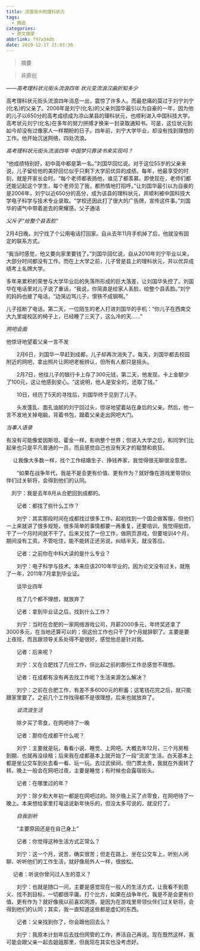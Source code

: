 ```yaml
---
title: 流落街头的理科状元
tags:
  - 摘选
categories:
  - 原文摘录
abbrlink: f97a34db
date: 2019-12-17 21:03:38
---
```


>摘要
<!--more-->


> 非原创

*——高考理科状元街头流浪四年 状元变流浪汉曲折知多少*
 
   高考理科状元街头流浪四年消息一出，震惊了许多人。而最悲痛的莫过于刘宁刘宁(化名)的父亲了。2006年是刘宁(化名)的父亲刘国华最引以为自豪的一年，因为他的儿子以650分的高考成绩成为凉山某县的理科状元，也顺利进入中国科技大学。高考状元刘宁(化名)在多年的努力拼搏才换来一封录取通知书。可是，这位状元到如今却没有过像家人一样期盼的日子。四年前，刘宁大学毕业，却没有找到理想的工作。他开始沉迷网络，四处流浪。

*高考理科状元街头流浪四年 中国梦只靠读书来实现吗？*

“他成绩特别好，初中高中都是第一名。”刘国华回忆说。对于这位55岁的父亲来说，儿子留给他的美好回忆似乎只剩下大学前优异的成绩。每年，他最享受的时刻，就是开家长会时。“每个老师都表扬他，谁见了都羡慕。即使现在，老师们都还能记起这个学生，每个老师见了我，都热情地打招呼。”让刘国华最引以为自豪的是2006年，刘宁以近650分的高分，成为该县的理科状元，并顺利被中国科技大学电子科学与技术专业录取。“学校还因此打了很大的广告牌，宣传这件事。”刘国华的语气中带着逝去的荣耀感。父子通话


  *父斥子“给整个县丢脸”*

  2月4日晚，刘宁找了个公用电话打回家。自从去年11月手机掉了后，他就没有固定的联系方式。

  “我当时感觉，他又要向家里要钱了。”刘国华回忆说，自从2010年刘宁毕业以来，大部分时间都没有工作。而在上大学之前，儿子曾是县上的理科状元，并以优异成绩考上名牌大学。

多年来累积的荣誉与大学毕业后的失落所形成的巨大落差，让刘国华失控了。刘国华在电话里对儿子说了重话，“我说，你简直是给家人丢脸，给整个县丢脸。”刘宁的妈妈也接了电话，“边哭边骂儿子，恨铁不成钢啊。”

  儿子挂断了电话。第二天，一位陌生的老人打进刘国华的手机：“你儿子在西南交大九里堤校区的椅子上，已经睡了三天了，这么冷的天……”
 
*网吧会面*
 
   他惊讶地望着父亲一言不发

　　2月6日，刘国华一早赶到成都，儿子却再次消失了。每天，刘国华都去校园附近的网吧，拿出照片让网吧老板辨认，但所有人都只是摇头。

　　2月7日，他往儿子的银行卡上存了300元钱，第二天，他发现，卡上金额少了100元，这让他感到安心。“这说明，他人是安全的，还取了钱。”

　　10日，经历了5天的寻找后，刘国华终于见到了儿子。

　　头发蓬乱、面孔油腻的刘宁回过头，惊讶地望着站在身后的父亲。然后，他一言不发地关掉电脑，背着书包，跟着父亲走出网吧大门。

*当事人语录*
 
有没有可能像爱因斯坦、霍金一样，影响整个世界；但进入大学之后，和同学们比起来也只是平凡普通的一员，而且感觉自己也没有天才的聪慧和疯狂。

　 让我像大多数一样，找个工作结婚生子、挣钱养家，我觉得很无聊很没意思。

　　“如果在战争年代，我是不是会更有价值、更有作为？就好像在游戏里带领伙伴们过关斩将，会得到他们的认同。

　刘宁：我是去年8月从合肥回到成都的。

　　记者：都找了些什么工作？

　　刘宁：其实那段时间在成都找过很多工作。起初找到一个国企做客服，但他们一上来就讲了很多规矩，很多简单的事情都要一再重复，还要培训，我觉得挺烦，干了一个月时间就不干了。后来又找了一份工作，做网页游戏，但要培训4个月，期间没有工资，不管吃住，能不能转正还另说，纠结半天，就没答应。

　　记者：之前你在中科大读的是什么专业？

　　刘宁：电子科学与技术。本来应该2010年毕业的，因为论文没有过关，就拖了一年，2011年7月拿到毕业证。

　　谈毕业四年

　　找了几个都不理想，就放弃了

　　记者：拿到毕业证之后，找到什么工作？

　　刘宁：当时在合肥的一家网络游戏公司，月薪2000多元，年终奖还拿了3000多元，在当地还算可以的；但这份工作也只干了9个月就辞职了。主要是要上夜班，而且跟领导关系处得不是很好，感觉他总是针对我。

　　记者：后来呢？

　　刘宁：又在合肥找了几份工作，但比起之前的那份工作总感觉不理想。

　　记者：在成都有没有再去找工作呢？生活来源怎么解决？

　　刘宁：之前在合肥工作，有差不多6000元的积蓄；这笔钱花完之后，就只能跟家里要了。之前几个工作找得都不是很理想，后来也就放弃了。

　　*谈流浪生活*

　　除夕买了零食，在网吧待了一晚

　　记者：那你在成都干什么呢？

　　刘宁：主要就是玩，看看小说、睡觉、上网吧。大概去年12月，三个月房租到期、也就再没续租；后来我在成都基本上就开始了一段“流浪”生活。白天基本上都是坐公交车到处去看一看、玩一玩。去过武侯祠，但门票太贵，我就在外面转了转。晚上一般会在网吧过夜，主要是睡觉；有时候也会露宿街头。

　　记者：在哪里过的年？

　　刘宁：除夕和大年初一都是在网吧过的。除夕晚上买了点零食，在网吧待了一晚上。本来想给家里打电话说新年快乐的，但没太多可说的，就没打了。

　　*自我剖析*

　　“主要原因还是在自己身上”

　　记者：你觉得这种生活方式正常么？

　　刘宁：这一个月，说苦，确实很苦；但走在路上、坐在公交车上，听别人闲聊、听听他们的工作生活，就好像局外人一样，很放松。

　  记者：听说你曾问过人生的意义？

　　刘宁：也就是随口一问，主要是感觉现在一般人的生活方式，让我看不到意义、找不到目标，一切都很平庸。打个比方，如果在战争年代，我是不是会更有价值、更有作为？就好像我以前喜欢网游，是因为在游戏里带领伙伴们过关斩将，会得到他们的认同；其实，我一直知道这些都是虚幻的东西。

　　记者：父亲找到你了，你会跟他回去么？

　　刘宁：我原本计划年后去找份网管的工作，养活自己再说。现在既然这样，我可能会跟父亲一起去姐姐那里，但我现在其实也没考虑好。